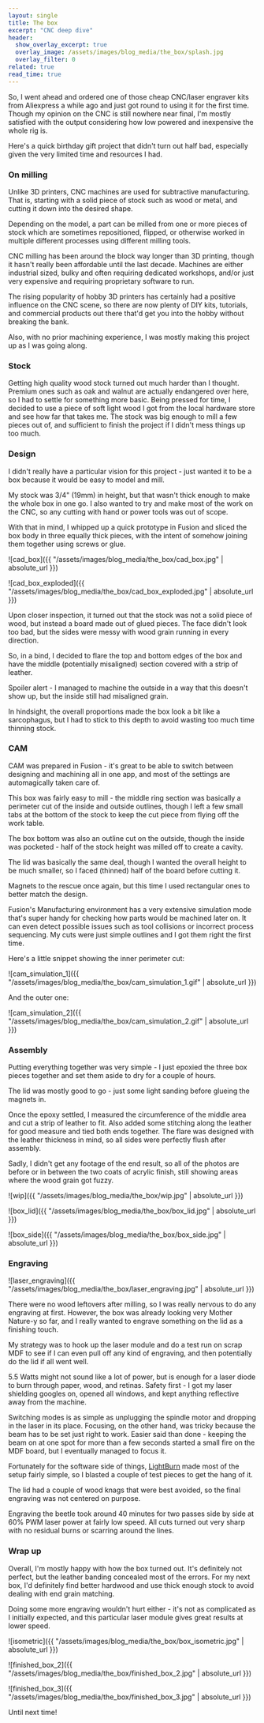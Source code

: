 ```yaml
---
layout: single
title: The box
excerpt: "CNC deep dive"
header:
  show_overlay_excerpt: true
  overlay_image: /assets/images/blog_media/the_box/splash.jpg
  overlay_filter: 0
related: true
read_time: true
---
```


So, I went ahead and ordered one of those cheap CNC/laser engraver kits from Aliexpress a while ago and just got round to using it for the first time. Though my opinion on the CNC is still nowhere near final, I'm mostly satisfied with the output considering how low powered and inexpensive the whole rig is.

Here's a quick birthday gift project that didn't turn out half bad, especially given the very limited time and resources I had.

### On milling

Unlike 3D printers, CNC machines are used for subtractive manufacturing. That is, starting with a solid piece of stock such as wood or metal, and cutting it down into the desired shape.

Depending on the model, a part can be milled from one or more pieces of stock which are sometimes repositioned, flipped, or otherwise worked in multiple different processes using different milling tools.

CNC milling has been around the block way longer than 3D printing, though it hasn't really been affordable until the last decade. Machines are either industrial sized, bulky and often requiring dedicated workshops, and/or just very expensive and requiring proprietary software to run.

The rising popularity of hobby 3D printers has certainly had a positive influence on the CNC scene, so there are now plenty of DIY kits, tutorials, and commercial products out there that'd get you into the hobby without breaking the bank.


Also, with no prior machining experience, I was mostly making this project up as I was going along.

### Stock

Getting high quality wood stock turned out much harder than I thought. Premium ones such as oak and walnut are actually endangered over here, so I had to settle for something more basic. Being pressed for time, I decided to use a piece of soft light wood I got from the local hardware store and see how far that takes me. The stock was big enough to mill a few pieces out of, and sufficient to finish the project if I didn't mess things up too much.

### Design

I didn't really have a particular vision for this project - just wanted it to be a box because it would be easy to model and mill.

My stock was 3/4" (19mm) in height, but that wasn't thick enough to make the whole box in one go. I also wanted to try and make most of the work on the CNC, so any cutting with hand or power tools was out of scope.

With that in mind, I whipped up a quick prototype in Fusion and sliced the box body in three equally thick pieces, with the intent of somehow joining them together using screws or glue.

![cad_box]({{ "/assets/images/blog_media/the_box/cad_box.jpg" | absolute_url }})

![cad_box_exploded]({{ "/assets/images/blog_media/the_box/cad_box_exploded.jpg" | absolute_url }})

Upon closer inspection, it turned out that the stock was not a solid piece of wood, but instead a board made out of glued pieces. The face didn't look too bad, but the sides were messy with wood grain running in every direction.

So, in a bind, I decided to flare the top and bottom edges of the box and have the middle (potentially misaligned) section covered with a strip of leather.

Spoiler alert - I managed to machine the outside in a way that this doesn't show up, but the inside still had misaligned grain.

In hindsight, the overall proportions made the box look a bit like a sarcophagus, but I had to stick to this depth to avoid wasting too much time thinning stock.

### CAM

CAM was prepared in Fusion - it's great to be able to switch between designing and machining all in one app, and most of the settings are automagically taken care of.

This box was fairly easy to mill - the middle ring section was basically a perimeter cut of the inside and outside outlines, though I left a few small tabs at the bottom of the stock to keep the cut piece from flying off the work table.

The box bottom was also an outline cut on the outside, though the inside was pocketed - half of the stock height was milled off to create a cavity.

The lid was basically the same deal, though I wanted the overall height to be much smaller, so I faced (thinned) half of the board before cutting it.

Magnets to the rescue once again, but this time I used rectangular ones to better match the design.

Fusion's Manufacturing environment has a very extensive simulation mode that's super handy for checking how parts would be machined later on. It can even detect possible issues such as tool collisions or incorrect process sequencing. My cuts were just simple outlines and I got them right the first time.

Here's a little snippet showing the inner perimeter cut:

![cam_simulation_1]({{ "/assets/images/blog_media/the_box/cam_simulation_1.gif" | absolute_url }})

And the outer one:

![cam_simulation_2]({{ "/assets/images/blog_media/the_box/cam_simulation_2.gif" | absolute_url }})

### Assembly

Putting everything together was very simple - I just epoxied the three box pieces together and set them aside to dry for a couple of hours.

The lid was mostly good to go - just some light sanding before glueing the magnets in.

Once the epoxy settled, I measured the circumference of the middle area and cut a strip of leather to fit. Also added some stitching along the leather for good measure and tied both ends together. The flare was designed with the leather thickness in mind, so all sides were perfectly flush after assembly.

Sadly, I didn't get any footage of the end result, so all of the photos are before or in between the two coats of acrylic finish, still showing areas where the wood grain got fuzzy.


![wip]({{ "/assets/images/blog_media/the_box/wip.jpg" | absolute_url }})

![box_lid]({{ "/assets/images/blog_media/the_box/box_lid.jpg" | absolute_url }})

![box_side]({{ "/assets/images/blog_media/the_box/box_side.jpg" | absolute_url }})

### Engraving

![laser_engraving]({{ "/assets/images/blog_media/the_box/laser_engraving.jpg" | absolute_url }})

There were no wood leftovers after milling, so I was really nervous to do any engraving at first. However, the box was already looking very Mother Nature-y so far, and I really wanted to engrave something on the lid as a finishing touch.

My strategy was to hook up the laser module and do a test run on scrap MDF to see if I can even pull off any kind of engraving, and then potentially do the lid if all went well.

5.5 Watts might not sound like a lot of power, but is enough for a laser diode to burn through paper, wood, and retinas. Safety first - I got my laser shielding googles on, opened all windows, and kept anything reflective away from the machine.

Switching modes is as simple as unplugging the spindle motor and dropping in the laser in its place. Focusing, on the other hand, was tricky because the beam has to be set just right to work. Easier said than done - keeping the beam on at one spot for more than a few seconds started a small fire on the MDF board, but I eventually managed to focus it.

Fortunately for the software side of things, [LightBurn](https://lightburnsoftware.com) made most of the setup fairly simple, so I blasted a couple of test pieces to get the hang of it.

The lid had a couple of wood knags that were best avoided, so the final engraving was not centered on purpose.

Engraving the beetle took around 40 minutes for two passes side by side at 60% PWM laser power at fairly low speed. All cuts turned out very sharp with no residual burns or scarring around the lines.

### Wrap up

Overall, I'm mostly happy with how the box turned out. It's definitely not perfect, but the leather banding concealed most of the errors. For my next box, I'd definitely find better hardwood and use thick enough stock to avoid dealing with end grain matching.

Doing some more engraving wouldn't hurt either - it's not as complicated as I initially expected, and this particular laser module gives great results at lower speed.


![isometric]({{ "/assets/images/blog_media/the_box/box_isometric.jpg" | absolute_url }})


![finished_box_2]({{ "/assets/images/blog_media/the_box/finished_box_2.jpg" | absolute_url }})

![finished_box_3]({{ "/assets/images/blog_media/the_box/finished_box_3.jpg" | absolute_url }})

Until next time!

